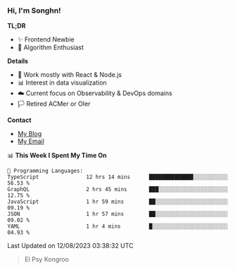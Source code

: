 ### Hi, I'm Songhn!

**TL;DR**

- ✨ Frontend Newbie
- 🎈 Algorithm Enthusiast

**Details**

- 🎯 Work mostly with React & Node.js
- 📊 Interest in data visualization
- ☁️ Current focus on Observability & DevOps domains
- 🏳️ Retired ACMer or OIer

**Contact**
- [My Blog](https://blog.songhn.com)
- [My Email](mailto:songhn233@gmail.com)

<!--START_SECTION:waka-->
📊 **This Week I Spent My Time On** 

```text
💬 Programming Languages: 
TypeScript               12 hrs 14 mins      ██████████████░░░░░░░░░░░   56.53 % 
GraphQL                  2 hrs 45 mins       ███░░░░░░░░░░░░░░░░░░░░░░   12.75 % 
JavaScript               1 hr 59 mins        ██░░░░░░░░░░░░░░░░░░░░░░░   09.19 % 
JSON                     1 hr 57 mins        ██░░░░░░░░░░░░░░░░░░░░░░░   09.02 % 
YAML                     1 hr 4 mins         █░░░░░░░░░░░░░░░░░░░░░░░░   04.93 % 
```


 Last Updated on 12/08/2023 03:38:32 UTC
<!--END_SECTION:waka-->

> El Psy Kongroo
